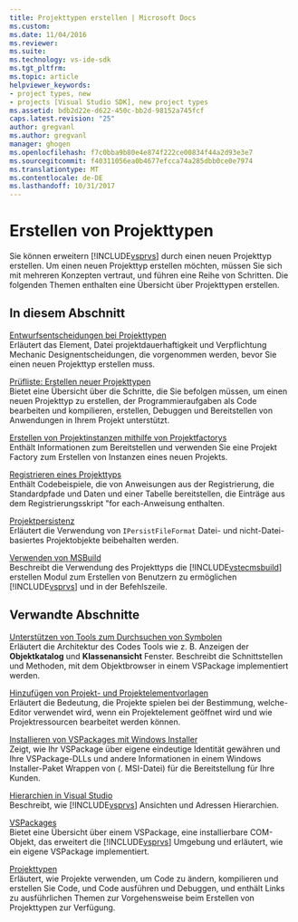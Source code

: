 ```yaml
---
title: Projekttypen erstellen | Microsoft Docs
ms.custom: 
ms.date: 11/04/2016
ms.reviewer: 
ms.suite: 
ms.technology: vs-ide-sdk
ms.tgt_pltfrm: 
ms.topic: article
helpviewer_keywords:
- project types, new
- projects [Visual Studio SDK], new project types
ms.assetid: bdb2d22e-d622-450c-bb2d-98152a745fcf
caps.latest.revision: "25"
author: gregvanl
ms.author: gregvanl
manager: ghogen
ms.openlocfilehash: f7c0bba9b80e4e874f222ce00834f44a2d93e3e7
ms.sourcegitcommit: f40311056ea0b4677efcca74a285dbb0ce0e7974
ms.translationtype: MT
ms.contentlocale: de-DE
ms.lasthandoff: 10/31/2017
---
```

# <a name="creating-project-types"></a>Erstellen von Projekttypen
Sie können erweitern [!INCLUDE[vsprvs](../../code-quality/includes/vsprvs_md.md)] durch einen neuen Projekttyp erstellen. Um einen neuen Projekttyp erstellen möchten, müssen Sie sich mit mehreren Konzepten vertraut, und führen eine Reihe von Schritten. Die folgenden Themen enthalten eine Übersicht über Projekttypen erstellen.  
  
## <a name="in-this-section"></a>In diesem Abschnitt  
 [Entwurfsentscheidungen bei Projekttypen](../../extensibility/internals/project-type-design-decisions.md)  
 Erläutert das Element, Datei projektdauerhaftigkeit und Verpflichtung Mechanic Designentscheidungen, die vorgenommen werden, bevor Sie einen neuen Projekttyp erstellen muss.  
  
 [Prüfliste: Erstellen neuer Projekttypen](../../extensibility/internals/checklist-creating-new-project-types.md)  
 Bietet eine Übersicht über die Schritte, die Sie befolgen müssen, um einen neuen Projekttyp zu erstellen, der Programmieraufgaben als Code bearbeiten und kompilieren, erstellen, Debuggen und Bereitstellen von Anwendungen in Ihrem Projekt unterstützt.  
  
 [Erstellen von Projektinstanzen mithilfe von Projektfactorys](../../extensibility/internals/creating-project-instances-by-using-project-factories.md)  
 Enthält Informationen zum Bereitstellen und verwenden Sie eine Projekt Factory zum Erstellen von Instanzen eines neuen Projekts.  
  
 [Registrieren eines Projekttyps](../../extensibility/internals/registering-a-project-type.md)  
 Enthält Codebeispiele, die von Anweisungen aus der Registrierung, die Standardpfade und Daten und einer Tabelle bereitstellen, die Einträge aus dem Registrierungsskript "for each-Anweisung enthalten.  
  
 [Projektpersistenz](../../extensibility/internals/project-persistence.md)  
 Erläutert die Verwendung von `IPersistFileFormat` Datei- und nicht-Datei-basiertes Projektobjekte beibehalten werden.  
  
 [Verwenden von MSBuild](../../extensibility/internals/using-msbuild.md)  
 Beschreibt die Verwendung des Projekttyps die [!INCLUDE[vstecmsbuild](../../extensibility/internals/includes/vstecmsbuild_md.md)] erstellen Modul zum Erstellen von Benutzern zu ermöglichen [!INCLUDE[vsprvs](../../code-quality/includes/vsprvs_md.md)] und in der Befehlszeile.  
  
## <a name="related-sections"></a>Verwandte Abschnitte  
 [Unterstützen von Tools zum Durchsuchen von Symbolen](../../extensibility/internals/supporting-symbol-browsing-tools.md)  
 Erläutert die Architektur des Codes Tools wie z. B. Anzeigen der **Objektkatalog** und **Klassenansicht** Fenster. Beschreibt die Schnittstellen und Methoden, mit dem Objektbrowser in einem VSPackage implementiert werden.  
  
 [Hinzufügen von Projekt- und Projektelementvorlagen](../../extensibility/internals/adding-project-and-project-item-templates.md)  
 Erläutert die Bedeutung, die Projekte spielen bei der Bestimmung, welche-Editor verwendet wird, wenn ein Projektelement geöffnet wird und wie Projektressourcen bearbeitet werden können.  
  
 [Installieren von VSPackages mit Windows Installer](../../extensibility/internals/installing-vspackages-with-windows-installer.md)  
 Zeigt, wie Ihr VSPackage über eigene eindeutige Identität gewähren und Ihre VSPackage-DLLs und andere Informationen in einem Windows Installer-Paket Wrappen von (. MSI-Datei) für die Bereitstellung für Ihre Kunden.  
  
 [Hierarchien in Visual Studio](../../extensibility/internals/hierarchies-in-visual-studio.md)  
 Beschreibt, wie [!INCLUDE[vsprvs](../../code-quality/includes/vsprvs_md.md)] Ansichten und Adressen Hierarchien.  
  
 [VSPackages](../../extensibility/internals/vspackages.md)  
 Bietet eine Übersicht über einem VSPackage, eine installierbare COM-Objekt, das erweitert die [!INCLUDE[vsprvs](../../code-quality/includes/vsprvs_md.md)] Umgebung und erläutert, wie ein eigene VSPackage implementiert.  
  
 [Projekttypen](../../extensibility/internals/project-types.md)  
 Erläutert, wie Projekte verwenden, um Code zu ändern, kompilieren und erstellen Sie Code, und Code ausführen und Debuggen, und enthält Links zu ausführlichen Themen zur Vorgehensweise beim Erstellen von Projekttypen zur Verfügung.